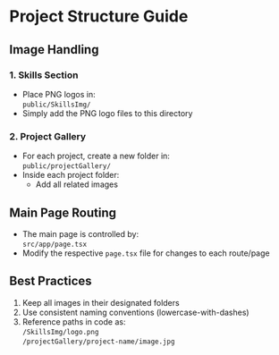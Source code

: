 # Project Structure Guide

## Image Handling

### 1. Skills Section
- Place PNG logos in:  
  `public/SkillsImg/`  
- Simply add the PNG logo files to this directory

### 2. Project Gallery
- For each project, create a new folder in:  
  `public/projectGallery/`
- Inside each project folder:
  - Add all related images

## Main Page Routing
- The main page is controlled by:  
  `src/app/page.tsx`  
- Modify the respective `page.tsx` file for changes to each route/page

## Best Practices
1. Keep all images in their designated folders
2. Use consistent naming conventions (lowercase-with-dashes)
3. Reference paths in code as:  
   `/SkillsImg/logo.png`  
   `/projectGallery/project-name/image.jpg`
